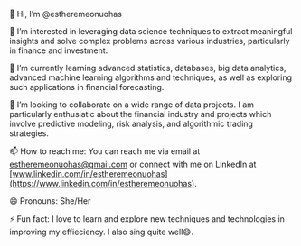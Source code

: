 👋 Hi, I’m @estheremeonuohas

👀 I’m interested in leveraging data science techniques to extract meaningful insights and solve complex problems across various industries, particularly in finance and investment.

🌱 I’m currently learning advanced statistics, databases, big data analytics, advanced machine learning algorithms and techniques, as well as exploring such applications in financial forecasting.

💞️ I’m looking to collaborate on a wide range of data projects. I am particularly enthusiatic about the financial industry and projects which involve predictive modeling, risk analysis, and algorithmic trading strategies.

📫 How to reach me: You can reach me via email at [estheremeonuohas@gmail.com](mailto:estheremeonuohas@gmail.com) or connect with me on LinkedIn at [www.linkedin.com/in/estheremeonuohas](https://www.linkedin.com/in/estheremeonuohas).

😄 Pronouns: She/Her

⚡ Fun fact: I love to learn and explore new techniques and technologies in improving my effieciency. I also sing quite well😄.
<!---
estheremeonuohas/estheremeonuohas is a ✨ special ✨ repository because its `README.md` (this file) appears on your GitHub profile.
You can click the Preview link to take a look at your changes.
--->
